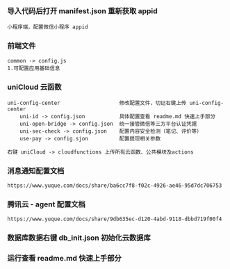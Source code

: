 ### 导入代码后打开 manifest.json 重新获取 appid
	小程序端，配置微信小程序 appid

### 前端文件
	common -> config.js
	1.可配置应用基础信息

### uniCloud 云函数
	uni-config-center					修改配置文件，切记右键上传 uni-config-center
		uni-id -> config.json			具体配置查看 readme.md 快速上手部分
		uni-open-bridge -> config.json	统一接管微信等三方平台认证凭据
		uni-sec-check -> config.json	配置内容安全检测（笔记、评价等）
		use-pay -> config.sjon 			配置提现相关参数
	
	右键 uniCloud -> cloudfunctions 上传所有云函数、公共模块及actions

### 消息通知配置文档
	https://www.yuque.com/docs/share/ba6cc7f8-f02c-4926-ae46-95d7dc706753

### 腾讯云 - agent 配置文档
	https://www.yuque.com/docs/share/9db635ec-d120-4abd-9118-dbbd719f00f4

### 数据库数据右键 db_init.json 初始化云数据库

### 运行查看 readme.md 快速上手部分